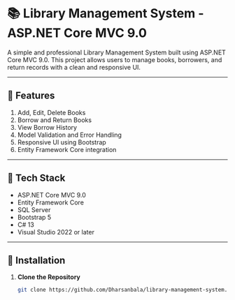 # 📚 Library Management System - ASP.NET Core MVC 9.0

A simple and professional Library Management System built using ASP.NET Core MVC 9.0. This project allows users to manage books, borrowers, and return records with a clean and responsive UI.

---

## 🚀 Features

1. Add, Edit, Delete Books  
2. Borrow and Return Books  
3. View Borrow History  
4. Model Validation and Error Handling  
5. Responsive UI using Bootstrap  
6. Entity Framework Core integration  

---

## 🧰 Tech Stack

- ASP.NET Core MVC 9.0  
- Entity Framework Core  
- SQL Server  
- Bootstrap 5  
- C# 13  
- Visual Studio 2022 or later  

---

## 🔧 Installation

1. **Clone the Repository**
   ```bash
   git clone https://github.com/Dharsanbala/library-management-system.git
